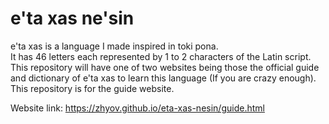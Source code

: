 # e'ta xas ne'sin
e'ta xas is a language I made inspired in toki pona.<br>
It has 46 letters each represented by 1 to 2 characters of the Latin script.<br>
This repository will have one of two websites being those the official guide and dictionary of e'ta xas to learn this language (If you are crazy enough).<br>
This repository is for the guide website.

Website link: https://zhyov.github.io/eta-xas-nesin/guide.html
